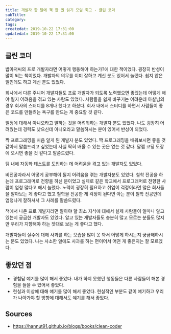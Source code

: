 ```yaml
---
title: 개발자 한 달에 책 한 권 읽기 모임 회고 - 클린 코더
subTitle:
category:
tags:
createdat: 2019-10-22 17:31:00
updatedat: 2019-10-22 17:31:00
---
```


## 클린 코더

밥아저씨의 프로 개발자라면 어떻게 행동해야 하는가?에 대한 책이었다. 굉장히 반성이 많이 되는 책이었다. 개발자의 의무를 이미 잘하고 계신 분도 있어서 놀랬다. 쉽지 않은 일인데도 하고 계신 분도 있었다.  

회사에서 다른 주니어 개발자들도 프로 개발자가 되도록 노력했으면 좋겠는데 어떻게 해야 될지 어려움을 겪고 있는 사람도 있었다. 사람들을 쉽게 바꾸기는 어려운데 아샬님의 경우 회사의 스터디를 8개나 했다고 하셨다. 회사 내에서 스터디를 하면서 사람들이 좋은 코드를 만들려는 욕구를 만드는 게 중요할 것 같다.  

일정에 대해서 아니오라고 말하는 것을 어려워하는 개발자 분도 있었다. 나도 굉장히 어려웠는데 경력도 낮으신데 아니오라고 말씀하시는 분이 있어서 반성이 되었다.

짝 프로그래밍을 처음 알게 된 개발자 분도 있었다. 짝 프로그래밍을 배워보시면 좋을 것 같아서 말씀드리고 싶었는데 사실 딱히 배울 수 있는 곳은 없는 것 같다. 달랩 코딩 도장에 오시면 좋을 것 같다고 말씀드렸다.

팀 내에 자동화 테스트를 도입하는 데 어려움을 겪고 있는 개발자도 있었다.

비전공자라서 어떻게 공부해야 될지 어려움을 겪는 개발자분도 있었다. 철학 전공을 하는데 프로그래머로 전향을 하신 분이었고 실제로 같은 학교에서 프로그래머로 전향한 사람이 엄청 많다고 해서 놀랬다. 노력이 굉장히 필요하고 취업이 걱정이라면 많은 회사들을 알아보는 게 좋다고 했고 철학을 전공한 게 걱정이 된다면 아는 분이 철학 전공인데 엄청나게 잘하셔서 그 사례를 말씀드렸다.  

책에서 나온 프로 개발자라면 알아야 할 최소 지식에 대해서 실제 사람들이 얼마나 알고 있는지 궁금한 개발자도 있었다. 알고 있는 개발자들도 충분히 많고 모르는 분들도 많지만 우리가 지향해야 하는 잣대로 보는 게 좋다고 했다.  

개발자들이 실수에 대해 사과를 하는 모습을 많이 못 봐서 어떻게 하시는지 궁금해하시는 분도 있었다. 나는 사소한 일에도 사과를 하는 편이어서 어떤 게 좋은지는 잘 모르겠다.  

## 좋았던 점

* 경험담 얘기를 많이 해서 좋았다. 내가 하지 못했던 행동들은 다른 사람들이 해본 경험을 들을 수 있어서 좋았다.
* 현실과 이상에 대해 얘기를 많이 해서 좋았다. 현실적인 부분도 같이 얘기하고 우리가 나아가야 할 방향에 대해서도 얘기를 해서 좋았다.

## Sources

* <https://hannut91.github.io/blogs/books/clean-coder>